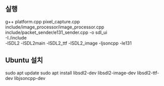 ## 실행
g++ platform.cpp pixel_capture.cpp include/image_processor/image_processor.cpp include/packet_sender/e131_sender.cpp -o sdl_ui \
    -I./include \
    -lSDL2 -lSDL2main -lSDL2_ttf -lSDL2_image -ljsoncpp -le131

## Ubuntu 설치
sudo apt update
sudo apt install libsdl2-dev libsdl2-image-dev libsdl2-ttf-dev libjsoncpp-dev